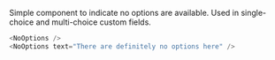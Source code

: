 Simple component to indicate no options are available. Used in single-choice and multi-choice custom fields.

```js
<NoOptions />
<NoOptions text="There are definitely no options here" />
```
